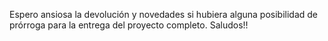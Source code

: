 
Espero ansiosa la devolución y novedades si hubiera alguna posibilidad de prórroga para la entrega del proyecto completo. Saludos!!